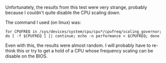Unfortunately, the results from this test were very strange, probably because I couldn't quite disable the CPU scaling down. 

The command I used (on linux) was:
```
for CPUFREQ in /sys/devices/system/cpu/cpu*/cpufreq/scaling_governor; do [ -f $CPUFREQ ] || continue; echo -n performance > $CPUFREQ; done
```

Even with this, the results were almost random. I will probably have to re-think this or try to get a hold of a CPU whose
frequency scaling can be disable on the BIOS. 